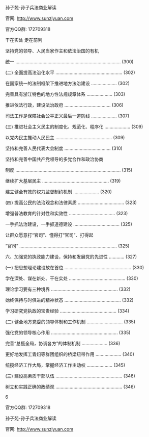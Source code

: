 孙子苑-孙子兵法商业解读

官网: http://www.sunziyuan.com

官方QQ群: 172709318

干在实处 走在前列

坚持党的领导、人民当家作主和依法治国的有机

统一 .................................................................................. (300)

(二) 全面提高法治化水平 .................................................... (302)

在国家统一的法制框架下推进地方法治建设 .................... (302)

完善具有浙江特色的地方性法规规章体系 .................... (303)

推进依法行政，建设法治政府 .................................... (306)

司法工作是保障社会公平正义最后一道防线 .................... (307)

(三) 推进社会主义民主的制度化、规范化、程序化 .................... (309)

以党内民主推动人民民主 ............................................ (309)

坚持和完善人民代表大会制度 .................................... (310)

坚持和完善中国共产党领导的多党合作和政治协商

制度 .................................................................................. (315)

继续扩大基层民主 .................................................... (319)

建立健全有效的权力监督制约机制 .................... (320)

(四) 提高公民的法治观念和法律素质 .................................... (323)

增强普法教育的针对性和实效性 .................................... (323)

一手抓法治建设，一手抓道德建设 .................................... (325)

让群众愿意打“官司”、懂得打“官司”、打得起

“官司” ............................................................................ (325)

六、加强党的执政能力建设，保持和发展党的先进性 ............ (327)

(一) 把思想理论建设放在首位 .................................................... (330)

学在深处、谋在新处、干在实处 ............................................ (330)

理论学习要有三种境界 .................................................... (332)

始终保持与时俱进的精神状态 ............................................ (332)

学习研究党执政的宝贵经验 ............................................ (334)

(二) 健全地方党委的领导体制和工作机制 ............................ (335)

强化党的领导核心作用 .................................................... (335)

完善“总揽全局，协调各方”的体制机制 .................... (336)

更好地发挥工青妇等群团组织的桥梁纽带作用 .................... (340)

统揽经济工作大局，掌握经济工作主动权 .................... (345)

(三) 建设高素质干部队伍 .................................................... (346)

树立和实践正确的政绩观 .................................................... (346)

6

官方QQ群: 172709318

孙子苑-孙子兵法商业解读

官网: http://www.sunziyuan.com